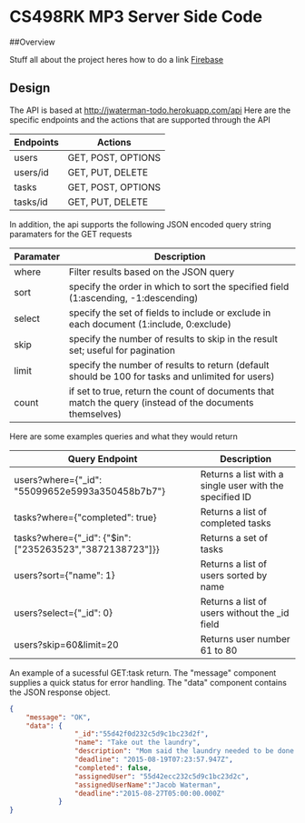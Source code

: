 # CS498RK MP3 Server Side Code

##Overview

Stuff all about the project heres how to do a link [Firebase](https://www.firebase.com)

## Design

The API is based at http://jwaterman-todo.herokuapp.com/api
Here are the specific endpoints and the actions that are supported through the API

Endpoints | Actions
------|------------
users | GET, POST, OPTIONS
users/id | GET, PUT, DELETE
tasks | GET, POST, OPTIONS
tasks/id | GET, PUT, DELETE

In addition, the api supports the following JSON encoded query string paramaters for the GET requests

Paramater | Description
------|------------
where | Filter results based on the JSON query
sort | specify the order in which to sort the specified field (1:ascending, -1:descending)
select | specify the set of fields to include or exclude in each document (1:include, 0:exclude)
skip | specify the number of results to skip in the result set; useful for pagination
limit | specify the number of results to return (default should be 100 for tasks and unlimited for users)
count | if set to true, return the count of documents that match the query (instead of the documents themselves)

Here are some examples queries and what they would return

Query Endpoint | Description
------|------------
users?where={"_id": "55099652e5993a350458b7b7"} | Returns a list with a single user with the specified ID
tasks?where={"completed": true} | Returns a list of completed tasks
tasks?where={"_id": {"$in": ["235263523","3872138723"]}} | Returns a set of tasks
users?sort={"name": 1} | Returns a list of users sorted by name
users?select={"_id": 0} | Returns a list of users without the _id field
users?skip=60&limit=20 | Returns user number 61 to 80

An example of a sucessful GET:task return. The "message" component supplies a quick status for error handling. The "data" component contains the JSON response object.

```json
{
    "message": "OK",
    "data": {
                "_id":"55d42f0d232c5d9c1bc23d2f",
                "name": "Take out the laundry",
                "description": "Mom said the laundry needed to be done. ugh!",
                "deadline": "2015-08-19T07:23:57.947Z",
                "completed": false,
                "assignedUser": "55d42ecc232c5d9c1bc23d2c",
                "assignedUserName":"Jacob Waterman",
                "deadline":"2015-08-27T05:00:00.000Z"
            }
}
```
